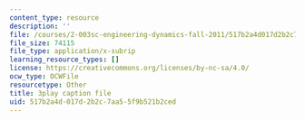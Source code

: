 ```yaml
---
content_type: resource
description: ''
file: /courses/2-003sc-engineering-dynamics-fall-2011/517b2a4d017d2b2c7aa55f9b521b2ced_lFedznDnPZc.srt
file_size: 74115
file_type: application/x-subrip
learning_resource_types: []
license: https://creativecommons.org/licenses/by-nc-sa/4.0/
ocw_type: OCWFile
resourcetype: Other
title: 3play caption file
uid: 517b2a4d-017d-2b2c-7aa5-5f9b521b2ced
---
```

